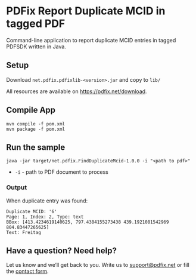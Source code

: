 # PDFix Report Duplicate MCID in tagged PDF
Command-line application to report duplicate MCID entries in tagged PDFSDK written in Java.

## Setup

Download `net.pdfix.pdfixlib-<version>.jar` and copy to `lib/`

All resources are available on https://pdfix.net/download.

## Compile App

```
mvn compile -f pom.xml
mvn package -f pom.xml
```

## Run the sample

```
java -jar target/net.pdfix.FindDuplicateMcid-1.0.0 -i "<path to pdf>"
```
- `-i` - path to PDF document to process
  
### Output

When duplicate entry was found:
```
Duplicate MCID: '6'
Page: 1, Index: 2, Type: text
BBox: [413.4234619140625, 797.4384155273438 439.1921081542969 804.83447265625]
Text: Freitag
```

## Have a question? Need help?
Let us know and we’ll get back to you. Write us to support@pdfix.net or fill the [contact form](https://pdfix.net/support/).
